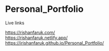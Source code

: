 # Personal_Portfolio

Live links

https://rishanfaruk.com/ <br>
https://rishanfaruk.netlify.app/ <br>
https://irishanfaruk.github.io/Personal_Portfolio/
